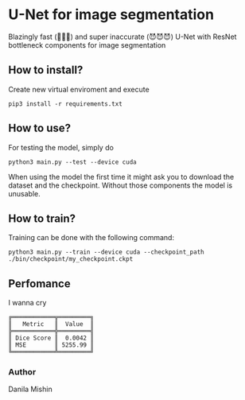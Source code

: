 # U-Net for image segmentation

Blazingly fast (🚀🚀🚀) and super inaccurate (😈😈😈) U-Net with ResNet bottleneck components for image segmentation 

## How to install?

Create new virtual enviroment and execute
```
pip3 install -r requirements.txt
```

## How to use?

For testing the model, simply do

```
python3 main.py --test --device cuda
```

When using the model the first time it might ask you to download the dataset and the checkpoint. Without those components the model is unusable.

## How to train?

Training can be done with the following command:
```
python3 main.py --train --device cuda --checkpoint_path ./bin/checkpoint/my_checkpoint.ckpt
```

## Perfomance
I wanna cry
```
╔════════════╦═════════╗
║   Metric   ║  Value  ║
╠════════════╬═════════╣
║ Dice Score ║  0.0042 ║
║ MSE        ║ 5255.99 ║
╚════════════╩═════════╝
```

### Author
Danila Mishin
